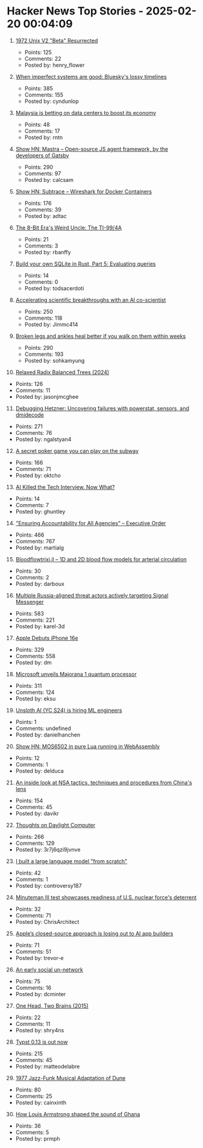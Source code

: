 # Hacker News Top Stories - 2025-02-20 00:04:09

1. [1972 Unix V2 "Beta" Resurrected](https://www.tuhs.org/pipermail/tuhs/2025-February/031420.html)
   - Points: 125
   - Comments: 22
   - Posted by: henry_flower

2. [When imperfect systems are good: Bluesky's lossy timelines](https://jazco.dev/2025/02/19/imperfection/)
   - Points: 385
   - Comments: 155
   - Posted by: cyndunlop

3. [Malaysia is betting on data centers to boost its economy](https://apnews.com/article/malaysia-johor-data-centers-energy-electricity-power-cfb087f755d3e203a347463af229e88d)
   - Points: 48
   - Comments: 17
   - Posted by: rntn

4. [Show HN: Mastra – Open-source JS agent framework, by the developers of Gatsby](https://github.com/mastra-ai/mastra)
   - Points: 290
   - Comments: 97
   - Posted by: calcsam

5. [Show HN: Subtrace – Wireshark for Docker Containers](https://github.com/subtrace/subtrace)
   - Points: 176
   - Comments: 39
   - Posted by: adtac

6. [The 8-Bit Era's Weird Uncle: The TI-99/4A](https://bumbershootsoft.wordpress.com/2025/02/15/the-8-bit-eras-weird-uncle-the-ti-99-4a/)
   - Points: 21
   - Comments: 3
   - Posted by: rbanffy

7. [Build your own SQLite in Rust, Part 5: Evaluating queries](https://blog.sylver.dev/build-your-own-sqlite-part-5-evaluating-queries)
   - Points: 14
   - Comments: 0
   - Posted by: todsacerdoti

8. [Accelerating scientific breakthroughs with an AI co-scientist](https://research.google/blog/accelerating-scientific-breakthroughs-with-an-ai-co-scientist/)
   - Points: 250
   - Comments: 118
   - Posted by: Jimmc414

9. [Broken legs and ankles heal better if you walk on them within weeks](https://www.scientificamerican.com/article/broken-legs-and-ankles-heal-better-if-you-walk-on-them-within-weeks/)
   - Points: 290
   - Comments: 193
   - Posted by: sohkamyung

10. [Relaxed Radix Balanced Trees (2024)](https://peter.horne-khan.com/relaxed-radix-balanced-trees/)
   - Points: 126
   - Comments: 11
   - Posted by: jasonjmcghee

11. [Debugging Hetzner: Uncovering failures with powerstat, sensors, and dmidecode](https://www.ubicloud.com/blog/debugging-hetzner-uncovering-failures-with-powerstat-sensors-and-dmidecode)
   - Points: 271
   - Comments: 76
   - Posted by: ngalstyan4

12. [A secret poker game you can play on the subway](https://experience.prfalken.dev/english/subway-poker/)
   - Points: 166
   - Comments: 71
   - Posted by: oktcho

13. [AI Killed the Tech Interview. Now What?](https://kanenarraway.com/posts/ai-killed-the-tech-interview-now-what/)
   - Points: 14
   - Comments: 7
   - Posted by: ghuntley

14. ["Ensuring Accountability for All Agencies" – Executive Order](https://www.whitehouse.gov/presidential-actions/2025/02/ensuring-accountability-for-all-agencies/)
   - Points: 466
   - Comments: 767
   - Posted by: martialg

15. [Bloodflowtrixi.jl – 1D and 2D blood flow models for arterial circulation](https://github.com/yolhan83/BloodFlowTrixi.jl)
   - Points: 30
   - Comments: 2
   - Posted by: darboux

16. [Multiple Russia-aligned threat actors actively targeting Signal Messenger](https://cloud.google.com/blog/topics/threat-intelligence/russia-targeting-signal-messenger)
   - Points: 583
   - Comments: 221
   - Posted by: karel-3d

17. [Apple Debuts iPhone 16e](https://www.apple.com/newsroom/2025/02/apple-debuts-iphone-16e-a-powerful-new-member-of-the-iphone-16-family/)
   - Points: 329
   - Comments: 558
   - Posted by: dm

18. [Microsoft unveils Majorana 1 quantum processor](https://azure.microsoft.com/en-us/blog/quantum/2025/02/19/microsoft-unveils-majorana-1-the-worlds-first-quantum-processor-powered-by-topological-qubits/)
   - Points: 311
   - Comments: 124
   - Posted by: eksu

19. [Unsloth AI (YC S24) is hiring ML engineers](https://x.com/danielhanchen/status/1891194528931209644)
   - Points: 1
   - Comments: undefined
   - Posted by: danielhanchen

20. [Show HN: MOS6502 in pure Lua running in WebAssembly](https://carimbo.run/play/1.0.43/willtobyte/MOS6502/1.0.3/480p/)
   - Points: 12
   - Comments: 1
   - Posted by: delduca

21. [An inside look at NSA tactics, techniques and procedures from China's lens](https://www.inversecos.com/2025/02/an-inside-look-at-nsa-equation-group.html)
   - Points: 154
   - Comments: 45
   - Posted by: davikr

22. [Thoughts on Daylight Computer](https://jon.bo/posts/daylight-computer-1/)
   - Points: 266
   - Comments: 129
   - Posted by: 3r7j6qzi9jvnve

23. [I built a large language model "from scratch"](https://brettgfitzgerald.com/posts/build-a-large-language-model/)
   - Points: 42
   - Comments: 1
   - Posted by: controversy187

24. [Minuteman III test showcases readiness of U.S. nuclear force's deterrent](https://www.stratcom.mil/Media/News/News-Article-View/Article/4070577/minuteman-iii-test-launch-showcases-readiness-of-us-nuclear-forces-safe-effecti/)
   - Points: 32
   - Comments: 71
   - Posted by: ChrisArchitect

25. [Apple’s closed-source approach is losing out to AI app builders](https://www.telkins.dev/blog/how-apples-closed-source-approach-is-losing-out-to-ai-app-builders)
   - Points: 71
   - Comments: 51
   - Posted by: trevor-e

26. [An early social un-network](https://paperstack.com/an_early_social_unnetwork/)
   - Points: 75
   - Comments: 16
   - Posted by: dcminter

27. [One Head, Two Brains (2015)](https://www.theatlantic.com/health/archive/2015/07/split-brain-research-sperry-gazzaniga/399290/)
   - Points: 22
   - Comments: 11
   - Posted by: shry4ns

28. [Typst 0.13 is out now](https://typst.app/blog/2025/typst-0.13/)
   - Points: 215
   - Comments: 45
   - Posted by: matteodelabre

29. [1977 Jazz-Funk Musical Adaptation of Dune](https://www.openculture.com/2025/02/hear-the-jazz-funk-musical-adaptation-of-dune-by-david-matthews-1977.html)
   - Points: 80
   - Comments: 25
   - Posted by: cainxinth

30. [How Louis Armstrong shaped the sound of Ghana](https://www.atlasobscura.com/articles/louis-armstrong-jazz-highlife-ghana)
   - Points: 36
   - Comments: 5
   - Posted by: prmph

